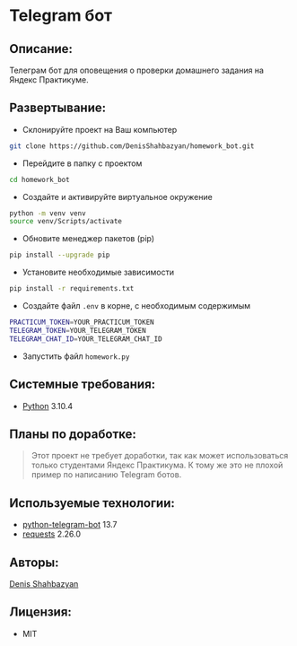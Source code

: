 # Telegram бот

## Описание:
Телеграм бот для оповещения о проверки домашнего задания на Яндекс Практикуме.

## Развертывание:
- Склонируйте проект на Ваш компьютер 
```sh 
git clone https://github.com/DenisShahbazyan/homework_bot.git
``` 
- Перейдите в папку с проектом 
```sh 
cd homework_bot
``` 
- Создайте и активируйте виртуальное окружение 
```sh 
python -m venv venv 
source venv/Scripts/activate 
``` 
- Обновите менеджер пакетов (pip) 
```sh 
pip install --upgrade pip 
``` 
- Установите необходимые зависимости 
```sh 
pip install -r requirements.txt
``` 
- Создайте файл `.env` в корне, с необходимым содержимым
```sh
PRACTICUM_TOKEN=YOUR_PRACTICUM_TOKEN
TELEGRAM_TOKEN=YOUR_TELEGRAM_TOKEN
TELEGRAM_CHAT_ID=YOUR_TELEGRAM_CHAT_ID
```
- Запустить файл `homework.py`

## Системные требования:
-   [Python](https://www.python.org/) 3.10.4

## Планы по доработке:
>Этот проект не требует доработки, так как может использоваться только студентами Яндекс Практикума. К тому же это не плохой пример по написанию Telegram ботов.

## Используемые технологии:
-   [python-telegram-bot](https://pypi.org/project/python-telegram-bot/) 13.7
-   [requests](https://pypi.org/project/requests/) 2.26.0

## Авторы:
[Denis Shahbazyan](https://github.com/DenisShahbazyan)

## Лицензия:
- MIT
